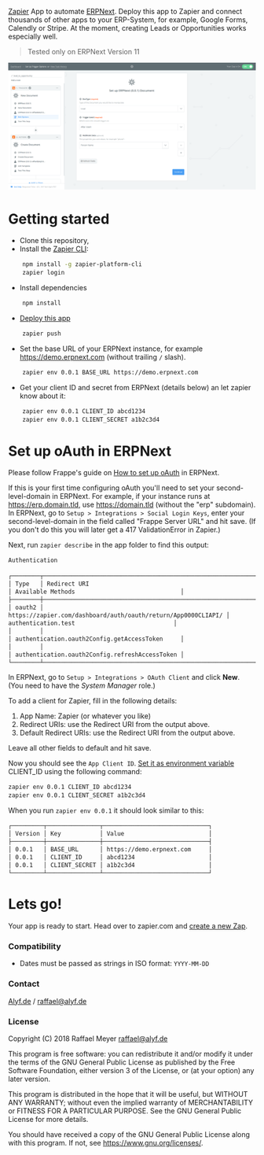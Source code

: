 [Zapier](https://zapier.com) App to automate [ERPNext](https://erpnext.com). Deploy this app to Zapier and connect thousands of other apps to your ERP-System, for example, Google Forms, Calendly or Stripe. At the moment, creating Leads or Opportunities works especially well.

> Tested only on ERPNext Version 11

![Zapier Screenshot](/img/zap_trigger.png)

# Getting started

* Clone this repository,
* Install the [Zapier CLI](https://zapier.com/developer/documentation/v2/getting-started-cli/#installing-the-cli):

```bash
    npm install -g zapier-platform-cli
    zapier login
```

* Install dependencies

```bash
    npm install
```
* [Deploy this app](https://zapier.com/developer/documentation/v2/getting-started-cli/#deploying-an-app)

```bash
    zapier push
```

* Set the base URL of your ERPNext instance, for example https://demo.erpnext.com (without trailing `/` slash).

```bash
    zapier env 0.0.1 BASE_URL https://demo.erpnext.com
```

* Get your client ID and secret from ERPNext (details below) an let zapier know about it:

```bash
    zapier env 0.0.1 CLIENT_ID abcd1234
    zapier env 0.0.1 CLIENT_SECRET a1b2c3d4
```

# Set up oAuth in ERPNext
Please follow Frappe's guide on [How to set up oAuth](https://frappe.io/docs/user/en/guides/integration/how_to_set_up_oauth) in ERPNext.

If this is your first time configuring oAuth you'll need to set your second-level-domain in ERPNext. For example, if your instance runs at https://erp.domain.tld, use https://domain.tld (without the "erp" subdomain). In ERPNext, go to `Setup > Integrations > Social Login Keys`, enter your second-level-domain in the field called "Frappe Server URL" and hit save. (If you don't do this you will later get a 417 ValidationError in Zapier.)

Next, run `zapier describe` in the app folder to find this output: 

```
Authentication

┌────────┬───────────────────────────────────────────────────────────────┬────────────────────────────────────────────────┐
│ Type   │ Redirect URI                                                  │ Available Methods                              │
├────────┼───────────────────────────────────────────────────────────────┼────────────────────────────────────────────────┤
│ oauth2 │ https://zapier.com/dashboard/auth/oauth/return/App0000CLIAPI/ │ authentication.test                            │
│        │                                                               │ authentication.oauth2Config.getAccessToken     │
│        │                                                               │ authentication.oauth2Config.refreshAccessToken │
└────────┴───────────────────────────────────────────────────────────────┴────────────────────────────────────────────────┘
```

In ERPNext, go to `Setup > Integrations > OAuth Client` and click **New**. (You need to have the *System Manager* role.)

To add a client for Zapier, fill in the following details:

1. App Name: Zapier (or whatever you like)
2. Redirect URIs: use the Redirect URI from the output above.
3. Default Redirect URIs: use the Redirect URI from the output above.

Leave all other fields to default and hit save.

Now you should see the `App Client ID`. [Set it as environment variable](https://zapier.github.io/zapier-platform-cli/#testing--environment-variables) CLIENT_ID using the following command:

```bash
zapier env 0.0.1 CLIENT_ID abcd1234
zapier env 0.0.1 CLIENT_SECRET a1b2c3d4
```

When you run `zapier env 0.0.1` it should look similar to this:

```
┌─────────┬───────────────┬──────────────────────────────┐
│ Version │ Key           │ Value                        │
├─────────┼───────────────┼──────────────────────────────┤
│ 0.0.1   │ BASE_URL      │ https://demo.erpnext.com     │
│ 0.0.1   │ CLIENT_ID     │ abcd1234                     │
│ 0.0.1   │ CLIENT_SECRET │ a1b2c3d4                     │
└─────────┴───────────────┴──────────────────────────────┘
```

# Lets go!

Your app is ready to start. Head over to zapier.com and [create a new Zap](https://zapier.com/app/editor/).

### Compatibility

* Dates must be passed as strings in ISO format: `YYYY-MM-DD`

### Contact

[Alyf.de](https://alyf.de) / [raffael@alyf.de](mailto:raffael@alyf.de)

### License

Copyright (C) 2018 Raffael Meyer <raffael@alyf.de>

This program is free software: you can redistribute it and/or modify it under the terms of the GNU General Public License as published by the Free Software Foundation, either version 3 of the License, or (at your option) any later version.

This program is distributed in the hope that it will be useful, but WITHOUT ANY WARRANTY; without even the implied warranty of MERCHANTABILITY or FITNESS FOR A PARTICULAR PURPOSE. See the GNU General Public License for more details.

You should have received a copy of the GNU General Public License along with this program. If not, see <https://www.gnu.org/licenses/>.
